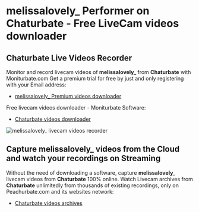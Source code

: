 # melissalovely_ Performer on Chaturbate - Free LiveCam videos downloader

## Chaturbate Live Videos Recorder

Monitor and record livecam videos of **melissalovely_** from **Chaturbate** with Moniturbate.com
Get a premium trial for free by just and only registering with your Email address:
* [melissalovely_ Premium videos downloader](https://moniturbate.com/request-demo-licence-key.html)

Free livecam videos downloader - Moniturbate Software:
* [Chaturbate videos downloader](https://moniturbate.com/moniturbate-download-software.html)

![melissalovely_ livecam videos recorder](https://peachurnet.com/templates/moniturbate-software.png)


## Capture melissalovely_ videos from the Cloud and watch your recordings on Streaming

Without the need of downloading a software, capture **melissalovely_** livecam videos from **Chaturbate** 100% online.
Watch Livecam archives from **Chaturbate** unlimitedly from thousands of existing recordings, only on Peachurbate.com and its websites network:
* [Chaturbate videos archives](https://peachurnet.com/)